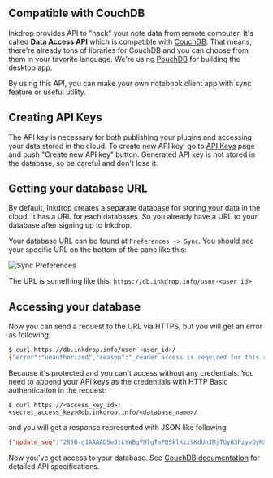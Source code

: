 ## Compatible with CouchDB

Inkdrop provides API to "hack" your note data from remote computer.
It's called **Data Access API** which is compatible with [CouchDB](http://couchdb.apache.org/).
That means, there're already tons of libraries for CouchDB and you can choose from them in your favorite language.
We're using [PouchDB](https://github.com/pouchdb/pouchdb) for building the desktop app.

By using this API, you can make your own notebook client app with sync feature or useful utility.

## Creating API Keys

The API key is necessary for both publishing your plugins and accessing your data stored in the cloud.
To create new API key, go to [API Keys](https://app.inkdrop.info/api-keys) page and push "Create new API key" button.
Generated API key is not stored in the database, so be careful and don't lose it.

## Getting your database URL

By default, Inkdrop creates a separate database for storing your data in the cloud. It has a URL for each databases.
So you already have a URL to your database after signing up to Inkdrop.

Your database URL can be found at `Preferences -> Sync`.
You should see your specific URL on the bottom of the pane like this:

![Sync Preferences](/manual/2-1-data-access-api_url.png)

The URL is something like this: `https://db.inkdrop.info/user-<user_id>`

## Accessing your database

Now you can send a request to the URL via HTTPS, but you will get an error as following:

```bash
$ curl https://db.inkdrop.info/user-<user_id>/
{"error":"unauthorized","reason":"_reader access is required for this request"}
```

Because it's protected and you can't access without any credentials.
You need to append your API keys as the credentials with HTTP Basic authentication in the request:

```
$ curl https://<access_key_id>:<secret_access_key>@db.inkdrop.info/<database_name>/
```

and you will get a response represented with JSON like following:

```JSON
{"update_seq":"2856-g1AAAAD5eJzLYWBgYMlgTmFQSklKzi9KdUhJMjTUy83PzyvOyMxL1UvOyS9NScwr0ctLLckBqmVKZEiy____f1YSkC0H0qgI12iJT1-SA5BMqodp_YSq1RSf1jwWIMnQAKSAuveDtDNHoDnZiLD-AxD9EOsPZAEAbTlR6A","db_name":"user-***","sizes":{"file":2171762,"external":361988,"active":705412},"purge_seq":0,"other":{"data_size":361988},"doc_del_count":94,"doc_count":218,"disk_size":2171762,"disk_format_version":6,"data_size":705412,"compact_running":false,"instance_start_time":"0"}
```

Now you've got access to your database.
See [CouchDB documentation](http://docs.couchdb.org/en/1.6.1/api/) for detailed API specifications.

